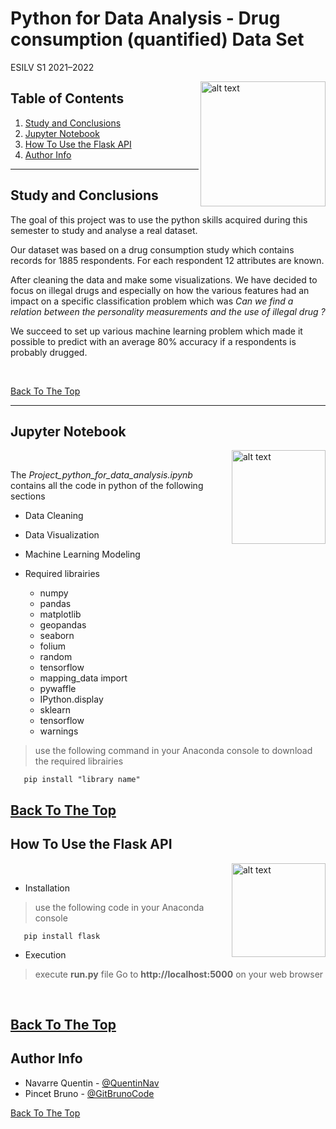 # Python for Data Analysis - Drug consumption (quantified) Data Set 
ESILV S1 2021–2022

<img src="https://upload.wikimedia.org/wikipedia/commons/thumb/6/60/Logo_ESILV.svg/2560px-Logo_ESILV.svg.png" alt="alt text" width="200" height="whatever" align="right">




## Table of Contents

1. [Study and Conclusions](#Study-and-Conclusions)
2. [Jupyter Notebook](#Jupyter-Notebook)
3. [How To Use the Flask API](#How-To-Use-the-Flask-API)
4. [Author Info](#author-info)

---

## Study and Conclusions

The goal of this project was to use the python skills acquired during this semester to study and analyse a real dataset.

Our dataset was based on a drug consumption study which contains records for 1885 respondents. For each respondent 12 attributes are known.

After cleaning the data and make some visualizations. We have decided to focus on illegal drugs and especially on how the various features had an impact on a specific classification problem which was *Can we find a relation between the personality measurements and the use of illegal drug ?*

We succeed to set up various machine learning problem which made it possible to predict with an average 80% accuracy if a respondents is probably drugged.

&nbsp;&nbsp;

[Back To The Top](#Table-of-contents)

---


## Jupyter Notebook
<img src=https://upload.wikimedia.org/wikipedia/commons/thumb/3/38/Jupyter_logo.svg/1200px-Jupyter_logo.svg.png alt="alt text" width="150" height="whatever" align="right">

&nbsp;&nbsp;

The *Project_python_for_data_analysis.ipynb* contains all the code in python of the following sections
* Data Cleaning
* Data Visualization
*  Machine Learning Modeling


* Required librairies
    * numpy
    * pandas 
    * matplotlib
    * geopandas 
    * seaborn
    * folium
    * random
    * tensorflow 
    * mapping_data import 
    * pywaffle 
    * IPython.display 
    * sklearn
    * tensorflow 
    * warnings
>use the following command in your Anaconda console to download the required librairies
```
   pip install "library name"
```

[Back To The Top](#Table-of-contents)
---

## How To Use the Flask API

<img src="https://upload.wikimedia.org/wikipedia/commons/thumb/3/3c/Flask_logo.svg/1200px-Flask_logo.svg.png" alt="alt text" width="150" height="whatever" align="right">

&nbsp;&nbsp;
 
* Installation
>use the following code in your Anaconda console
```
   pip install flask
```
* Execution

>execute **run.py** file 
>Go to  **http://localhost:5000** on your web browser 

&nbsp;&nbsp;

[Back To The Top](#Table-of-contents)
---

## Author Info

- Navarre Quentin - [@QuentinNav](https://github.com/QuentinNav)
- Pincet Bruno - [@GitBrunoCode](https://github.com/GitBrunoCode)

[Back To The Top](#Table-of-contents)

